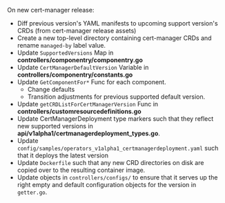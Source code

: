 On new cert-manager release:

* Diff previous version's YAML manifests to upcoming support version's CRDs (from cert-manager release assets)
* Create a new top-level directory containing cert-manager CRDs and rename `managed-by` label value.
* Update `SupportedVersions` Map in **controllers/componentry/componentry.go**
* Update `CertManagerDefaultVersion` Variable in **controllers/componentry/constants.go**
* Update `GetComponentFor*` Func for each component.
  * Change defaults
  * Transition adjustments for previous supported default version.
* Update `getCRDListForCertManagerVersion` Func in **controllers/customresourcedefinitions.go**
* Update CertManagerDeployment type markers such that they reflect new supported versions in **api/v1alpha1/certmanagerdeployment_types.go**.
* Update `config/samples/operators_v1alpha1_certmanagerdeployment.yaml` such that it deploys the latest version
* Update `Dockerfile` such that any new CRD directories on disk are copied over to the resulting container image.
* Update objects in `controllers/configs/` to ensure that it serves up the right empty and default configuration objects for the version in `getter.go`.
